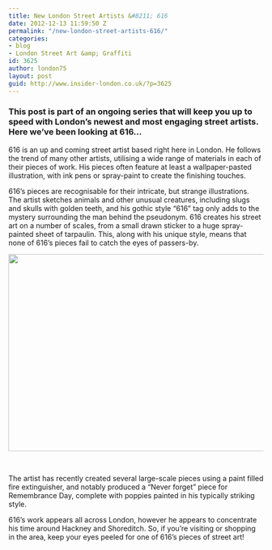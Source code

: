 ```yaml
---
title: New London Street Artists &#8211; 616
date: 2012-12-13 11:59:50 Z
permalink: "/new-london-street-artists-616/"
categories:
- blog
- London Street Art &amp; Graffiti
id: 3625
author: london75
layout: post
guid: http://www.insider-london.co.uk/?p=3625
---
```


### This post is part of an ongoing series that will keep you up to speed with London&#8217;s newest and most engaging street artists. Here we&#8217;ve been looking at 616&#8230;

616 is an up and coming street artist based right here in London. He follows the trend of many other artists, utilising a wide range of materials in each of their pieces of work. His pieces often feature at least a wallpaper-pasted illustration, with ink pens or spray-paint to create the finishing touches.

616’s pieces are recognisable for their intricate, but strange illustrations. The artist sketches animals and other unusual creatures, including slugs and skulls with golden teeth, and his gothic style “616” tag only adds to the mystery surrounding the man behind the pseudonym. 616 creates his street art on a number of scales, from a small drawn sticker to a huge spray-painted sheet of tarpaulin. This, along with his unique style, means that none of 616’s pieces fail to catch the eyes of passers-by.

<a href="http://www.insider-london.co.uk/blog/2012/12/13/new-london-street-artists-616/616_street_artist_london_graffiti_tour_2/" rel="attachment wp-att-3627"><img class="alignleft  wp-image-3627" title="616_street_artist_london_graffiti_tour_2" src="http://www.insider-london.co.uk/wp-content/uploads/2012/12/616_street_artist_london_graffiti_tour_2.jpg" alt="" width="569" height="390" /></a>

&nbsp;

The artist has recently created several large-scale pieces using a paint filled fire extinguisher, and notably produced a “Never forget” piece for Remembrance Day, complete with poppies painted in his typically striking style.

616’s work appears all across London, however he appears to concentrate his time around Hackney and Shoreditch. So, if you’re visiting or shopping in the area, keep your eyes peeled for one of 616’s pieces of street art!